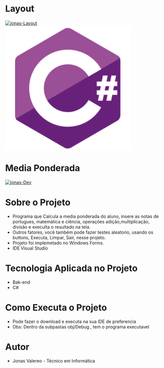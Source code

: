 # Layout

<a href="#">
<img align="center"  alt="jonas-Layout" height ="400" width ="350" src ="https://user-images.githubusercontent.com/25933386/117028257-ea112080-acd3-11eb-8efa-aae788ce54bf.jpg" style="max-width: 100%;"></img>
</a>


<a href="#">
<img align="center"  alt="jonas-C#" height ="400" width ="400" src ="https://raw.githubusercontent.com/devicons/devicon/master/icons/csharp/csharp-original.svg" style="max-width: 100%;"></img>
</a>

# Media Ponderada


<a href="#">
<img align="center"  alt="jonas-Dev" height ="70" width ="160" src ="https://user-images.githubusercontent.com/25933386/116831049-87107400-ab83-11eb-947b-0a94a3e89f04.png" style="max-width: 100%;"></img>
</a>

# Sobre o Projeto

- Programa que Calcula a media ponderada do aluno, insere as notas de portugues, matemática e ciência, operações adição,multiplicação, divisão e execulta o resultado na tela.
- Outros fatores, você também pode  fazer testes aleatorio, usando os buttons, Executa, Limpar, Sair, nesse projeto.
- Projeto foi implemetado no  Windows Forms.
- IDE Visual Studio


# Tecnologia Aplicada no Projeto

- Bak-end
- C#

# Como Executa o Projeto

- Pode fazer o download e executa na sua IDE de preferencia
- Obs: Dentro da subpastas obj/Debug , tem o programa executavel

# Autor

- Jonas Valereo - Técnico em Informática 
